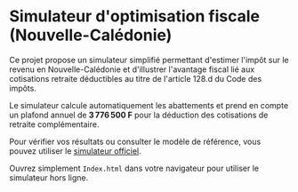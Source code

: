 # Simulateur d'optimisation fiscale (Nouvelle-Calédonie)

Ce projet propose un simulateur simplifié permettant d'estimer l'impôt sur le revenu en Nouvelle-Calédonie et d'illustrer l'avantage fiscal lié aux cotisations retraite déductibles au titre de l'article 128.d du Code des impôts.

Le simulateur calcule automatiquement les abattements et prend en compte un plafond annuel de **3 776 500&nbsp;F** pour la déduction des cotisations de retraite complémentaire.

Pour vérifier vos résultats ou consulter le modèle de référence, vous pouvez utiliser le [simulateur officiel](https://simulateur-ir.gouv.nc/formulaire?exercice=2024&type=normale).

Ouvrez simplement `Index.html` dans votre navigateur pour utiliser le simulateur hors ligne.
